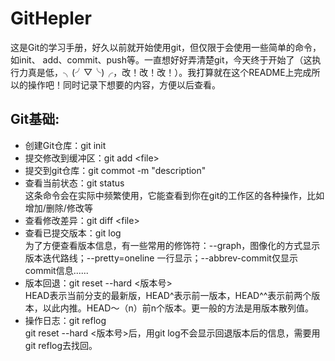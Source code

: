 # GitHepler
这是Git的学习手册，好久以前就开始使用git，但仅限于会使用一些简单的命令，如init、
add、commit、push等。一直想好好弄清楚git，今天终于开始了（这执行力真是低，╮(╯▽╰)╭，改！改！改！）。我打算就在这个README上完成所以的操作吧！同时记录下想要的内容，方便以后查看。</br>

## Git基础:
- 创建Git仓库：git init
- 提交修改到缓冲区：git add \<file\>
- 提交到git仓库：git commot -m "description"
- 查看当前状态：git status</br>
这条命令会在实际中频繁使用，它能查看到你在git的工作区的各种操作，比如增加/删除/修改等
- 查看修改差异：git diff \<file\>
- 查看已提交版本：git log</br>
为了方便查看版本信息，有一些常用的修饰符：--graph，图像化的方式显示版本迭代路线；--pretty=oneline 一行显示；--abbrev-commit仅显示commit信息......
- 版本回退：git reset --hard \<版本号\></br>
HEAD表示当前分支的最新版，HEAD^表示前一版本，HEAD^^表示前两个版本，以此内推。HEAD～（n）前n个版本。更一般的方法是用版本散列值。
- 操作日志：git reflog</br>
git reset --hard \<版本号\>后，用git log不会显示回退版本后的信息，需要用git reflog去找回。
